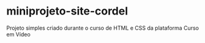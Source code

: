 # miniprojeto-site-cordel
 Projeto simples criado durante o curso de HTML e CSS da plataforma Curso em Vídeo
